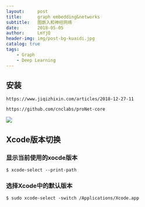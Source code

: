 ```yaml
---
layout:     post
title:      graph embedding&networks
subtitle:   图嵌入和神经网络
date:       2018-05-05
author:     LmYjQ
header-img: img/post-bg-kuaidi.jpg
catalog: true
tags:
    - Graph
    - Deep Learning
---
```


## 安装

	https://www.jiqizhixin.com/articles/2018-12-27-11
	
	https://github.com/cnclabs/proNet-core

![](https://upload-images.jianshu.io/upload_images/545662-f9031dfcce085f8f.png?imageMogr2/auto-orient/strip%7CimageView2/2/w/459)

## Xcode版本切换

### 显示当前使用的xocde版本

	$ xcode-select --print-path
	
### 选择Xcode中的默认版本

	$ sudo xcode-select -switch /Applications/Xcode.app

